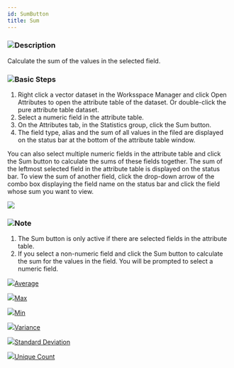 ```yaml
---
id: SumButton
title: Sum
---
```

### ![](../../img/read.gif)Description

Calculate the sum of the values in the selected field.

### ![](../../img/read.gif)Basic Steps

  1. Right click a vector dataset in the Worksspace Manager and click Open Attributes to open the attribute table of the dataset. Or double-click the pure attribute table dataset.
  2. Select a numeric field in the attribute table.
  3. On the Attributes tab, in the Statistics group, click the Sum button.
  4. The field type, alias and the sum of all values in the filed are displayed on the status bar at the bottom of the attribute table window. 

You can also select multiple numeric fields in the attribute table and click the Sum button to calculate the sums of these fields together. The sum of the leftmost selected field in the attribute table is displayed on the status bar. To view the sum of another field, click the drop-down arrow of the combo box displaying the field name on the status bar and click the field whose sum you want to view.

![](img/sumResult.png)  


### ![](../../img/note.png)Note

  1. The Sum button is only active if there are selected fields in the attribute table.
  2. If you select a non-numeric field and click the Sum button to calculate the sum for the values in the field. You will be prompted to select a numeric field.

![](../../img/smalltitle.png)[Average](AverageButton.htm)

![](../../img/smalltitle.png)[Max](MaxButton.htm)

![](../../img/smalltitle.png)[Min](MinButton.htm)

![](../../img/smalltitle.png)[Variance](VarianceButton.htm)

![](../../img/smalltitle.png)[Standard Deviation](StdDeviationButton.htm)

![](../../img/smalltitle.png)[Unique Count](CountOfValueButton.htm)




